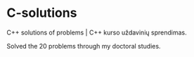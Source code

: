 # C-solutions

C++ solutions of problems | C++ kurso uždavinių sprendimas.

Solved the 20 problems through my doctoral studies.
